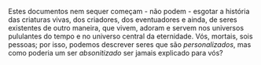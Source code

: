 ﻿Estes documentos nem sequer começam - não podem - esgotar a história das criaturas vivas, dos criadores, dos eventuadores e ainda, de seres existentes de outro maneira, que vivem, adoram e servem nos universos pululantes do tempo e no universo central da eternidade. Vós, mortais, sois pessoas; por isso, podemos descrever seres que são <I>personalizados</I>, mas como poderia um ser <I>absonitizado</I> ser jamais explicado para vós?
